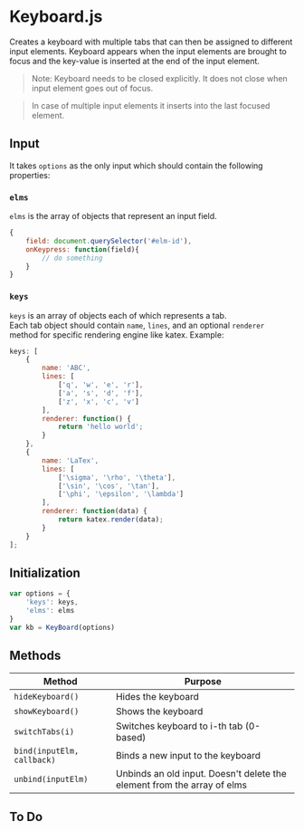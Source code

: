 # Keyboard.js

Creates a keyboard with multiple tabs that can then be assigned to different input elements.
Keyboard appears when the input elements are brought to focus and the key-value is inserted at the end of the input element.

> Note: Keyboard needs to be closed explicitly. It does not close when input element goes out of focus.  

> In case of multiple input elements it inserts into the last focused element.

## Input
It takes `options` as the only input which should contain the following properties:  
### `elms`
`elms` is the array of objects that represent an input field.  

```javascript
{
    field: document.querySelector('#elm-id'),
    onKeypress: function(field){
        // do something
    }
}
```

### `keys`
`keys` is an array of objects each of which represents a tab.  
Each tab object should contain `name`, `lines`, and an optional `renderer` method for specific rendering engine like katex.
Example:
```javascript
keys: [
    {
        name: 'ABC',
        lines: [
            ['q', 'w', 'e', 'r'],
            ['a', 's', 'd', 'f'],
            ['z', 'x', 'c', 'v']
        ],
        renderer: function() {
            return 'hello world';
        }
    },
    {
        name: 'LaTex',
        lines: [
            ['\sigma', '\rho', '\theta'],
            ['\sin', '\cos', '\tan'],
            ['\phi', '\epsilon', '\lambda']
        ],
        renderer: function(data) {
            return katex.render(data);
        }
    }
];
```

## Initialization
```javascript
var options = {
    'keys': keys,
    'elms': elms
}
var kb = KeyBoard(options)
```
## Methods
| Method                        | Purpose|
|---                            | --- |
| `hideKeyboard()`              | Hides the keyboard |
| `showKeyboard()`              | Shows the keyboard |
| `switchTabs(i)`               | Switches keyboard to i-th tab (0-based) |
| `bind(inputElm, callback)`    | Binds a new input to the keyboard |
| `unbind(inputElm)`            | Unbinds an old input. Doesn't delete the element from the array of elms |

## To Do